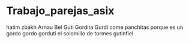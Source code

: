 # Trabajo_parejas_asix

hatim zbakh
Arnau Bel
Guti Gordita Gurdi come panchitas porque es un gordo gordo gorduti el solomillo de tormes gutinfiel 
